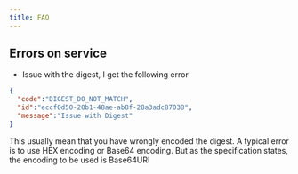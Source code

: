 ```yaml
---
title: FAQ
---
```


## Errors on service

- Issue with the digest, I get the following error
```json
{
  "code":"DIGEST_DO_NOT_MATCH", 
  "id":"eccf0d50-20b1-48ae-ab8f-28a3adc87038",
  "message":"Issue with Digest"
}
```
This usually mean that you have wrongly encoded the digest. A typical error is to use HEX encoding or Base64 encoding.
But as the specification states, the encoding to be used is Base64URI
 



